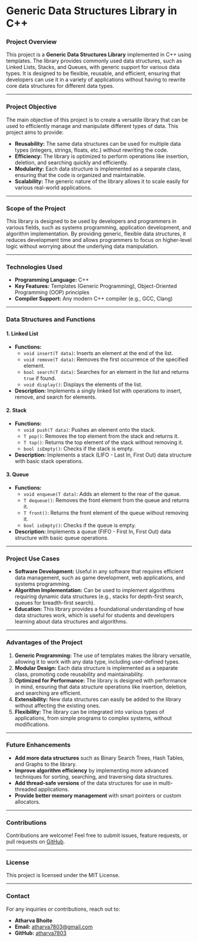 # **Generic Data Structures Library in C++**

### **Project Overview**

This project is a **Generic Data Structures Library** implemented in C++ using templates. The library provides commonly used data structures, such as Linked Lists, Stacks, and Queues, with generic support for various data types. It is designed to be flexible, reusable, and efficient, ensuring that developers can use it in a variety of applications without having to rewrite core data structures for different data types.

---

### **Project Objective**

The main objective of this project is to create a versatile library that can be used to efficiently manage and manipulate different types of data. This project aims to provide:
- **Reusability:** The same data structures can be used for multiple data types (integers, strings, floats, etc.) without rewriting the code.
- **Efficiency:** The library is optimized to perform operations like insertion, deletion, and searching quickly and efficiently.
- **Modularity:** Each data structure is implemented as a separate class, ensuring that the code is organized and maintainable.
- **Scalability:** The generic nature of the library allows it to scale easily for various real-world applications.

---

### **Scope of the Project**

This library is designed to be used by developers and programmers in various fields, such as systems programming, application development, and algorithm implementation. By providing generic, flexible data structures, it reduces development time and allows programmers to focus on higher-level logic without worrying about the underlying data manipulation.

---

### **Technologies Used**

- **Programming Language:** C++
- **Key Features:** Templates (Generic Programming), Object-Oriented Programming (OOP) principles
- **Compiler Support:** Any modern C++ compiler (e.g., GCC, Clang)

---

### **Data Structures and Functions**

#### 1. **Linked List**
   - **Functions:**
     - `void insert(T data)`: Inserts an element at the end of the list.
     - `void remove(T data)`: Removes the first occurrence of the specified element.
     - `bool search(T data)`: Searches for an element in the list and returns `true` if found.
     - `void display()`: Displays the elements of the list.
   - **Description:** Implements a singly linked list with operations to insert, remove, and search for elements.

#### 2. **Stack**
   - **Functions:**
     - `void push(T data)`: Pushes an element onto the stack.
     - `T pop()`: Removes the top element from the stack and returns it.
     - `T top()`: Returns the top element of the stack without removing it.
     - `bool isEmpty()`: Checks if the stack is empty.
   - **Description:** Implements a stack (LIFO - Last In, First Out) data structure with basic stack operations.

#### 3. **Queue**
   - **Functions:**
     - `void enqueue(T data)`: Adds an element to the rear of the queue.
     - `T dequeue()`: Removes the front element from the queue and returns it.
     - `T front()`: Returns the front element of the queue without removing it.
     - `bool isEmpty()`: Checks if the queue is empty.
   - **Description:** Implements a queue (FIFO - First In, First Out) data structure with basic queue operations.

---

### **Project Use Cases**

- **Software Development:** Useful in any software that requires efficient data management, such as game development, web applications, and systems programming.
- **Algorithm Implementation:** Can be used to implement algorithms requiring dynamic data structures (e.g., stacks for depth-first search, queues for breadth-first search).
- **Education:** This library provides a foundational understanding of how data structures work, which is useful for students and developers learning about data structures and algorithms.

---

### **Advantages of the Project**

1. **Generic Programming:** The use of templates makes the library versatile, allowing it to work with any data type, including user-defined types.
2. **Modular Design:** Each data structure is implemented as a separate class, promoting code reusability and maintainability.
3. **Optimized for Performance:** The library is designed with performance in mind, ensuring that data structure operations like insertion, deletion, and searching are efficient.
4. **Extensibility:** New data structures can easily be added to the library without affecting the existing ones.
5. **Flexibility:** The library can be integrated into various types of applications, from simple programs to complex systems, without modifications.

---

### **Future Enhancements**

- **Add more data structures** such as Binary Search Trees, Hash Tables, and Graphs to the library.
- **Improve algorithm efficiency** by implementing more advanced techniques for sorting, searching, and traversing data structures.
- **Add thread-safe versions** of the data structures for use in multi-threaded applications.
- **Provide better memory management** with smart pointers or custom allocators.

---

### **Contributions**

Contributions are welcome! Feel free to submit issues, feature requests, or pull requests on [GitHub](https://github.com/atharva7803/Logic-Building-and-DSA-in-C-C-Java/tree/main/Generic%20Data%20Structure%20Project).

---

### **License**

This project is licensed under the MIT License.

---

### **Contact**

For any inquiries or contributions, reach out to:
- **Atharva Bhoite**
- **Email:** atharva7803@gmail.com
- **GitHub:** [atharva7803](https://github.com/atharva7803)
